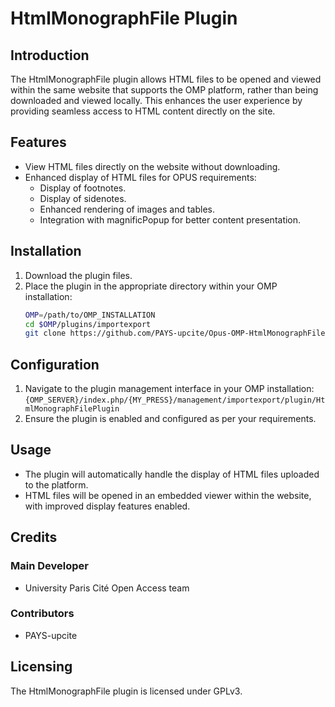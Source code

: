 # HtmlMonographFile Plugin

## Introduction

The HtmlMonographFile plugin allows HTML files to be opened and viewed within the same website that supports the OMP platform, rather than being downloaded and viewed locally. This enhances the user experience by providing seamless access to HTML content directly on the site.

## Features

- View HTML files directly on the website without downloading.
- Enhanced display of HTML files for OPUS requirements:
  - Display of footnotes.
  - Display of sidenotes.
  - Enhanced rendering of images and tables.
  - Integration with magnificPopup for better content presentation.

## Installation

1. Download the plugin files.
2. Place the plugin in the appropriate directory within your OMP installation:
    ```bash
    OMP=/path/to/OMP_INSTALLATION
    cd $OMP/plugins/importexport
    git clone https://github.com/PAYS-upcite/Opus-OMP-HtmlMonographFile-Plugin
    ```

## Configuration

1. Navigate to the plugin management interface in your OMP installation:
   `{OMP_SERVER}/index.php/{MY_PRESS}/management/importexport/plugin/HtmlMonographFilePlugin`
2. Ensure the plugin is enabled and configured as per your requirements.

## Usage

- The plugin will automatically handle the display of HTML files uploaded to the platform.
- HTML files will be opened in an embedded viewer within the website, with improved display features enabled.

## Credits

### Main Developer

- University Paris Cité Open Access team

### Contributors

- PAYS-upcite

## Licensing

The HtmlMonographFile plugin is licensed under GPLv3.

